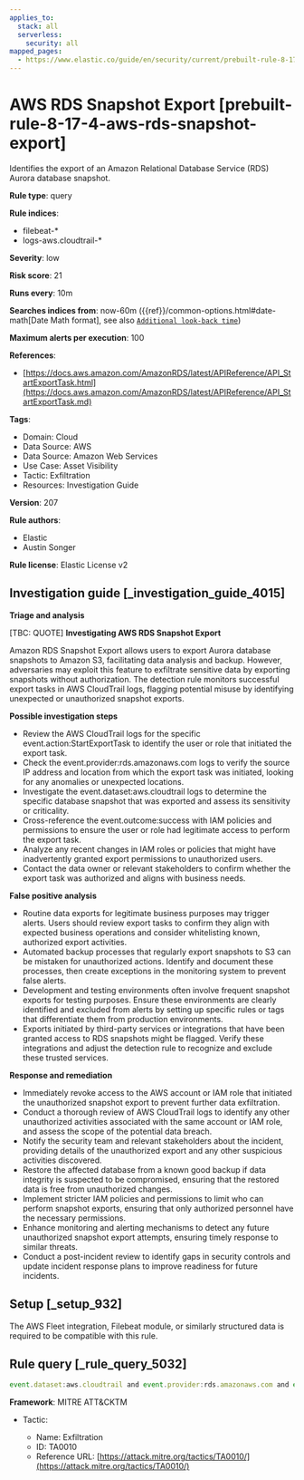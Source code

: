 ```yaml
---
applies_to:
  stack: all
  serverless:
    security: all
mapped_pages:
  - https://www.elastic.co/guide/en/security/current/prebuilt-rule-8-17-4-aws-rds-snapshot-export.html
---
```


# AWS RDS Snapshot Export [prebuilt-rule-8-17-4-aws-rds-snapshot-export]

Identifies the export of an Amazon Relational Database Service (RDS) Aurora database snapshot.

**Rule type**: query

**Rule indices**:

* filebeat-*
* logs-aws.cloudtrail-*

**Severity**: low

**Risk score**: 21

**Runs every**: 10m

**Searches indices from**: now-60m ({{ref}}/common-options.html#date-math[Date Math format], see also [`Additional look-back time`](docs-content://solutions/security/detect-and-alert/create-detection-rule.md#rule-schedule))

**Maximum alerts per execution**: 100

**References**:

* [https://docs.aws.amazon.com/AmazonRDS/latest/APIReference/API_StartExportTask.html](https://docs.aws.amazon.com/AmazonRDS/latest/APIReference/API_StartExportTask.md)

**Tags**:

* Domain: Cloud
* Data Source: AWS
* Data Source: Amazon Web Services
* Use Case: Asset Visibility
* Tactic: Exfiltration
* Resources: Investigation Guide

**Version**: 207

**Rule authors**:

* Elastic
* Austin Songer

**Rule license**: Elastic License v2

## Investigation guide [_investigation_guide_4015]

**Triage and analysis**

[TBC: QUOTE]
**Investigating AWS RDS Snapshot Export**

Amazon RDS Snapshot Export allows users to export Aurora database snapshots to Amazon S3, facilitating data analysis and backup. However, adversaries may exploit this feature to exfiltrate sensitive data by exporting snapshots without authorization. The detection rule monitors successful export tasks in AWS CloudTrail logs, flagging potential misuse by identifying unexpected or unauthorized snapshot exports.

**Possible investigation steps**

* Review the AWS CloudTrail logs for the specific event.action:StartExportTask to identify the user or role that initiated the export task.
* Check the event.provider:rds.amazonaws.com logs to verify the source IP address and location from which the export task was initiated, looking for any anomalies or unexpected locations.
* Investigate the event.dataset:aws.cloudtrail logs to determine the specific database snapshot that was exported and assess its sensitivity or criticality.
* Cross-reference the event.outcome:success with IAM policies and permissions to ensure the user or role had legitimate access to perform the export task.
* Analyze any recent changes in IAM roles or policies that might have inadvertently granted export permissions to unauthorized users.
* Contact the data owner or relevant stakeholders to confirm whether the export task was authorized and aligns with business needs.

**False positive analysis**

* Routine data exports for legitimate business purposes may trigger alerts. Users should review export tasks to confirm they align with expected business operations and consider whitelisting known, authorized export activities.
* Automated backup processes that regularly export snapshots to S3 can be mistaken for unauthorized actions. Identify and document these processes, then create exceptions in the monitoring system to prevent false alerts.
* Development and testing environments often involve frequent snapshot exports for testing purposes. Ensure these environments are clearly identified and excluded from alerts by setting up specific rules or tags that differentiate them from production environments.
* Exports initiated by third-party services or integrations that have been granted access to RDS snapshots might be flagged. Verify these integrations and adjust the detection rule to recognize and exclude these trusted services.

**Response and remediation**

* Immediately revoke access to the AWS account or IAM role that initiated the unauthorized snapshot export to prevent further data exfiltration.
* Conduct a thorough review of AWS CloudTrail logs to identify any other unauthorized activities associated with the same account or IAM role, and assess the scope of the potential data breach.
* Notify the security team and relevant stakeholders about the incident, providing details of the unauthorized export and any other suspicious activities discovered.
* Restore the affected database from a known good backup if data integrity is suspected to be compromised, ensuring that the restored data is free from unauthorized changes.
* Implement stricter IAM policies and permissions to limit who can perform snapshot exports, ensuring that only authorized personnel have the necessary permissions.
* Enhance monitoring and alerting mechanisms to detect any future unauthorized snapshot export attempts, ensuring timely response to similar threats.
* Conduct a post-incident review to identify gaps in security controls and update incident response plans to improve readiness for future incidents.


## Setup [_setup_932]

The AWS Fleet integration, Filebeat module, or similarly structured data is required to be compatible with this rule.


## Rule query [_rule_query_5032]

```js
event.dataset:aws.cloudtrail and event.provider:rds.amazonaws.com and event.action:StartExportTask and event.outcome:success
```

**Framework**: MITRE ATT&CKTM

* Tactic:

    * Name: Exfiltration
    * ID: TA0010
    * Reference URL: [https://attack.mitre.org/tactics/TA0010/](https://attack.mitre.org/tactics/TA0010/)



